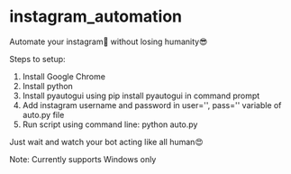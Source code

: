 # instagram_automation
Automate your instagram🤖 without losing humanity😎

Steps to setup: 

1. Install Google Chrome
2. Install python
3. Install pyautogui using pip install pyautogui in command prompt
4. Add instagram username and password in user='', pass='' variable of auto.py file
5. Run script using command line: python auto.py

Just wait and watch your bot acting like all human😍


Note: Currently supports Windows only
